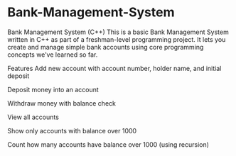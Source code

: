 # Bank-Management-System
Bank Management System (C++)
This is a basic Bank Management System written in C++ as part of a freshman-level programming project. It lets you create and manage simple bank accounts using core programming concepts we’ve learned so far.

Features
Add new account with account number, holder name, and initial deposit

Deposit money into an account

Withdraw money with balance check

View all accounts

Show only accounts with balance over 1000

Count how many accounts have balance over 1000 (using recursion)

